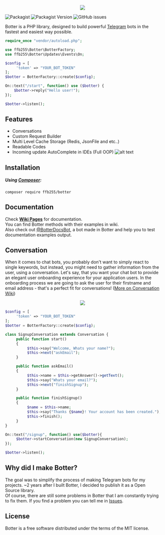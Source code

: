 <div align="center"><img src="https://raw.githubusercontent.com/ffb255/botter/master/resources/github/logo.png"></div>

![Packagist](https://img.shields.io/packagist/l/ffb255/botter)
![Packagist Version](https://img.shields.io/packagist/v/ffb255/botter)
![GitHub issues](https://img.shields.io/github/issues/ffb255/botter)

Botter is a PHP library, designed to build powerful [Telegram](https://telegram.org) bots in the fastest and easiest way possible.
```php
require_once "vendor/autoload.php";

use ffb255\Botter\BotterFactory;
use ffb255\Botter\Updates\Events\On;

$config = [
     'token' => "YOUR_BOT_TOKEN"
];
$botter = BotterFactory::create($config);

On::text("/start", function() use ($botter) {
    $botter->reply("Hello user!");
});

$botter->listen();
```

## Features
* Conversations
* Custom Request Builder
* Multi Level Cache Storage (Redis, JsonFile and etc..)
* Readable Codes
* Incoming update AutoComplete in IDEs (Full OOP)
![alt text][autocomplete]

## Installation
##### Using [Composer](https://getcomposer.org/):
```
composer require ffb255/botter
```

## Documentation
Check **[Wiki Pages](https://github.com/ffb255/Botter/wiki)** for documentation.<br>
You can find Botter methods with their examples in wiki.<br>
Also check out [@BotterDocsBot](https://t.me/BotterDocsBot), a bot made in Botter and help you to test documentation examples output.

## Conversation
When it comes to chat bots, you probably don't want to simply react to single keywords, but instead, you might need to gather information from the user, using a conversation. Let's say, that you want your chat bot to provide an elegant user onboarding experience for your application users. In the onboarding process we are going to ask the user for their firstname and email address - that's a perfect fit for conversations! ([More on Conversation Wiki](https://github.com/ffb255/botter/wiki/Conversations))
<div align="center"><img src="http://up.vbiran.ir/uploads/2545115778763158723_conv-shot2.png"></div>

```php
$config = [
     'token' => "YOUR_BOT_TOKEN"
];
$botter = BotterFactory::create($config);

class SignupConversation extends Conversation {
     public function start()
     {
          $this->say("Welcome, Whats your name?");
          $this->next("askEmail");
     }

     public function askEmail()
     {
          $this->name = $this->getAnswer()->getText();
          $this->say("Whats your email?");
          $this->next("finishSignup");
     }

     public function finishSignup()
     {
          $name = $this->name;
          $this->say("Thanks {$name}! Your account has been created.");
          $this->finish();
     }
}

On::text("/signup", function() use($botter){
     $botter->startConversation(new SignupConversation);
});

$botter->listen();
```

## Why did I make Botter?
The goal was to simplify the process of making Telegram bots for my projects. ~2 years after I built Botter, I decided to publish it as a Open Source library.<br> 
Of course, there are still some problems in Botter that I am constantly trying to fix them. If you find a problem you can tell me in [Issues](https://github.com/ffb255/Botter/issues).

[autocomplete]: https://raw.githubusercontent.com/ffb255/botter/master/resources/github/auto-complete-preview.png "Incoming Update Auto Complete"
[logo]: https://raw.githubusercontent.com/ffb255/botter/master/resources/github/logo.png "Botter Logo"

## License
Botter is a free software distributed under the terms of the MIT license.